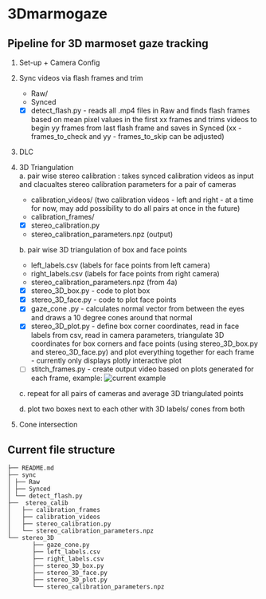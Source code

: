 # 3Dmarmogaze

## Pipeline for 3D marmoset gaze tracking <br>

1. Set-up + Camera Config <br>

2. Sync videos via flash frames and trim <br>
	- Raw/ <br>
	- Synced <br>
	- [x] detect_flash.py - reads all .mp4 files in Raw and finds flash frames based on mean pixel values in the first xx frames and trims videos to begin yy frames from last flash frame and saves in Synced (xx - frames_to_check and yy  - frames_to_skip can be adjusted) <br>
	
3. DLC <br>

4. 3D Triangulation  <br>
	a. pair wise stereo calibration : takes synced calibration videos as input and clacualtes stereo calibration parameters for a pair of cameras <br>
	- calibration_videos/  (two calibration videos - left and right - at a time for now, may add possibility to do all pairs at once in the future) <br>
	- calibration_frames/ <br>
	- [x] stereo_calibration.py <br>
	- stereo_calibration_parameters.npz (output) 
	
	b. pair wise 3D triangulation of box and face points <br> 
	- left_labels.csv (labels for face points from left camera) <br> 
	- right_labels.csv (labels for face points from right camera) <br> 
	-  stereo_calibration_parameters.npz (from 4a) <br>
	-  [x] stereo_3D_box.py - code to plot box <br>
	-  [x] stereo_3D_face.py - code to plot face points <br> 
	-  [x] gaze_cone .py - calculates normal vector from between the eyes and draws a 10 degree cones around that normal <br>
	-  [x] stereo_3D_plot.py - define box corner coordinates, read in face labels from csv, read in camera parameters, triangulate 3D coordinates for box corners and face points (using stereo_3D_box.py and stereo_3D_face.py) and plot everything together for each frame - currently only displays plotly interactive plot <br>
	-  [ ] stitch_frames.py - create output video based on plots generated for each frame, example: ![current example](https://drive.google.com/uc?export=view&id=1OCP2ramtKjVqt7a1vF60PJgLwIiJY74o) 
	
	c. repeat for all pairs of cameras and average 3D triangulated points <br>
	
	d. plot two boxes next to each other with 3D labels/ cones from both <br>
	
5. Cone intersection 

## Current file structure 	
```
├── README.md
├── sync
│ ├── Raw
│ ├── Synced
│ └── detect_flash.py
├──  stereo_calib
│   ├── calibration_frames
│   ├── calibration_videos
│   ├── stereo_calibration.py
│   └── stereo_calibration_parameters.npz
└── stereo_3D
       ├── gaze_cone.py
       ├── left_labels.csv
       ├── right_labels.csv
       ├── stereo_3D_box.py
       ├── stereo_3D_face.py
       ├── stereo_3D_plot.py
       └── stereo_calibration_parameters.npz

```

	

	
	
	
	

